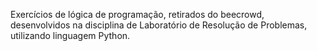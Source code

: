 Exercícios de lógica de programação, retirados do beecrowd, desenvolvidos na disciplina de Laboratório de Resolução de Problemas, utilizando linguagem Python.
